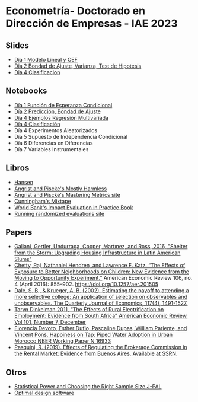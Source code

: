 # Econometría- Doctorado en Dirección de Empresas - IAE 2023

## Slides
* [Dia 1 Modelo Lineal y CEF](https://github.com/rpasquini/econometria-iae/blob/main/slides/dia%201.pdf)
* [Dia 2 Bondad de Ajuste, Varianza, Test de Hipotesis](https://github.com/rpasquini/econometria-iae/blob/main/slides/dia%202.pdf)
* [Dia 4 Clasificacion](https://github.com/rpasquini/econometria-iae/blob/main/slides/dia%203.pdf)



## Notebooks

* [Día 1 Función de Esperanza Condicional](https://github.com/rpasquini/econometria-iae/blob/main/CEF.ipynb)
* [Día 2 Predicción, Bondad de Ajuste](https://github.com/rpasquini/econometria-iae/blob/main/OLS_2_Ajuste_Propiedades_Test_de_Hip%C3%B3tesis.ipynb) 
* [Día 4 Ejemplos Regresión Multivariada](https://github.com/rpasquini/econometria-iae/blob/main/Ejemplos_Regresion_Multiple.ipynb)
* [Día 4 Clasificación](https://github.com/rpasquini/econometria-iae/blob/main/5_Modelos_de_Clasificacion.ipynb)
* Día 4 Experimentos Aleatorizados
* Día 5 Supuesto de Independencia Condicional
* Día 6 Diferencias en Diferencias
* Día 7 Variables Instrumentales



## Libros

* [Hansen](https://www.ssc.wisc.edu/~bhansen/econometrics/Econometrics.pdf)
* [Angrist and Piscke's Mostly Harmless](https://www.researchgate.net/publication/51992844_Mostly_Harmless_Econometrics_An_Empiricist's_Companion)
* [Angrist and Piscke's Mastering Metrics site](https://www.masteringmetrics.com/)
* [Cunningham's Mixtape](https://scunning.com/cunningham_mixtape.pdf)
* [World Bank's Impact Evaluation in Practice Book](https://www.worldbank.org/en/programs/sief-trust-fund/publication/impact-evaluation-in-practice)
* [Running randomized evaluations site](http://runningres.com/)

## Papers
* [Galiani, Gertler, Undurraga, Cooper, Martınez, and Ross, 2016, "Shelter from the Storm: Upgrading Housing Infrastructure in Latin American Slums"](https://wagner.nyu.edu/files/doctoral/ShelterFromTheStorm_(forthcoming%20JUEC).pdf)
* [Chetty, Raj, Nathaniel Hendren, and Lawrence F. Katz. “The Effects of Exposure to Better Neighborhoods on Children: New Evidence from the Moving to Opportunity Experiment.”](https://www.nber.org/system/files/working_papers/w21156/w21156.pdf) American Economic Review 106, no. 4 (April 2016): 855–902. https://doi.org/10.1257/aer.201505
* [Dale, S. B., & Krueger, A. B. (2002). Estimating the payoff to attending a more selective college: An application of selection on observables and unobservables. The Quarterly Journal of Economics, 117(4), 1491-1527.](https://cdn.theatlantic.com/static/mt/assets/business/dalekrueger_More_Selective_College.pdf)
* [Taryn Dinkelman 2011, “The Effects of Rural Electrification on Employment: Evidence from South Africa” American Economic Review, Vol 101, Number 7, December](https://www.energia.org/cm2/wp-content/uploads/2015/09/dinkelman_electricity_0810.pdf)
* [Florencia Devoto, Esther Duflo, Pascaline Dupas, William Pariente, and Vincent Pons. Happiness on Tap: Piped Water Adoption in Urban Morocco NBER Working Paper N 16933](https://web.stanford.edu/~pdupas/MoroccoWaterConnections.pdf)
* [Pasquini, R. (2019). Effects of Regulating the Brokerage Commission in the Rental Market: Evidence from Buenos Aires. Available at SSRN.](https://papers.ssrn.com/sol3/papers.cfm?abstract_id=3491321)

## Otros
* [Statistical Power and Choosing the Right Sample Size J-PAL](https://www.povertyactionlab.org/sites/default/files/research-resources/L5ChoosingTheRightSampleSize.pdf)
* [Optimal design software](https://sites.google.com/site/optimaldesignsoftware/home)
